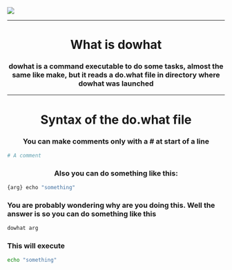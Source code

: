 <img src="https://i.ibb.co/fXQDLMM/image-psd-3.png">

***

<h1 align="center">What is dowhat</h1>
<h3 align="center"> dowhat is a command executable to do some tasks, almost the same like make, but it reads a do.what file in directory where dowhat was launched</h3>

***

<h1 align="center">Syntax of the do.what file</h1>

<h3 align="center">You can make comments only with a # at start of a line</h3>

```python
# A comment
```

<h3 align="center">Also you can do something like this: </h3>

```js
{arg} echo "something"
```

<h3 allign="center">You are probably wondering why are you doing this. Well the answer is so you can do something like this</h3>

```sh
dowhat arg
```
<h3 allign="center">This will execute</h3>

```sh
echo "something"
```
